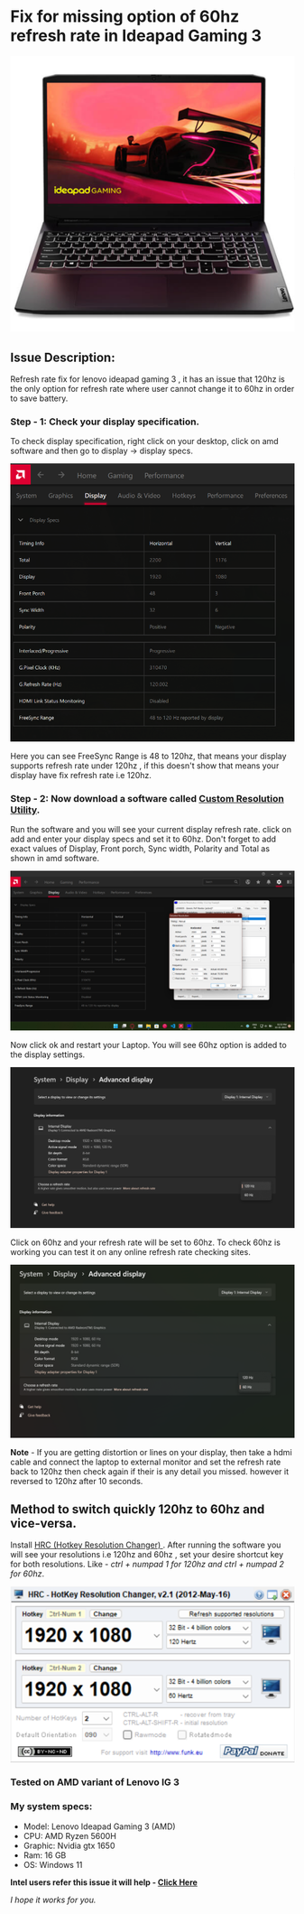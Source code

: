 # Fix for missing option of 60hz refresh rate in Ideapad Gaming 3

![Lenovo Ideapad Gaming 3 Image](/images/laptop_img.png)

## Issue Description: 
Refresh rate fix for lenovo ideapad gaming 3 , it has an issue that 120hz is the only option for refresh rate where user cannot change it to 60hz in order to save battery.

### Step - 1: Check your display specification.
To check display specification, right click on your desktop, click on amd software and then go to display -> display specs.

![Display Specs](/images/display-specs.png)

Here you can see FreeSync Range is 48 to 120hz, that means your display supports refresh rate under 120hz , if this doesn't show that means your display have fix refresh rate i.e 120hz.

### Step - 2: Now download a software called [ Custom Resolution Utility](https://www.monitortests.com/download/cru/cru-1.5.2.zip).
Run the software and you will see your current display refresh rate. click on add and enter your display specs and set it to 60hz. Don't forget to add exact values of Display, Front porch, Sync width, Polarity and Total as shown in amd software.

![CRU](/images/cru-set.png)

Now click ok and restart your Laptop. You will see 60hz option is added to the display settings.

![Display Manager](/images/60hz-option.png)

Click on 60hz and your refresh rate will be set to 60hz. To check 60hz is working you can test it on any online refresh rate checking sites. 

![Display Manager](/images/60hz.png)

**Note** - If you are getting distortion or lines on your display, then take a hdmi cable and connect the laptop to external monitor and set the refresh rate back to 120hz then check again if their is any detail you missed. however it reversed to 120hz after 10 seconds.

## Method to switch quickly 120hz to 60hz and vice-versa.

Install [ HRC (Hotkey Resolution Changer) ](https://funk.eu/wp-content/plugins/download-monitor/download.php?id=167).
After running the software you will see your resolutions i.e 120hz and 60hz , set your desire shortcut key for both resolutions.
Like - *ctrl + numpad 1 for 120hz and ctrl + numpad 2 for 60hz*.

![HRC](/images/hrc.png)

### Tested on AMD variant of Lenovo IG 3

### My system specs:
- Model: Lenovo Ideapad Gaming 3 (AMD)
- CPU: AMD Ryzen 5600H 
- Graphic: Nvidia gtx 1650
- Ram: 16 GB
- OS: Windows 11

**Intel users refer this issue it will help - [Click Here](https://github.com/mohitbhatt-du/refresh_rate_fix_for_lig3/issues/1)**

*I hope it works for you.*
